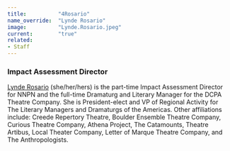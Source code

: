 ```yaml
---
title:          "4Rosario"
name_override:  "Lynde Rosario"
image:          "Lynde.Rosario.jpeg"
current:        "true"
related:
- Staff
---
```


### Impact Assessment Director

[Lynde Rosario](https://newplayexchange.org/users/31752/lynde-rosario) (she/her/hers) is the part-time Impact Assessment Director for NNPN and the full-time Dramaturg and Literary Manager for the DCPA Theatre Company. She is President-elect and VP of Regional Activity for The Literary Managers and Dramaturgs of the Americas. Other affiliations include: Creede Repertory Theatre, Boulder Ensemble Theatre Company, Curious Theatre Company, Athena Project, The Catamounts, Theatre Artibus, Local Theater Company, Letter of Marque Theatre Company, and The Anthropologists.
